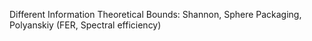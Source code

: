 Different Information Theoretical Bounds: Shannon, Sphere Packaging, Polyanskiy (FER, Spectral efficiency)



